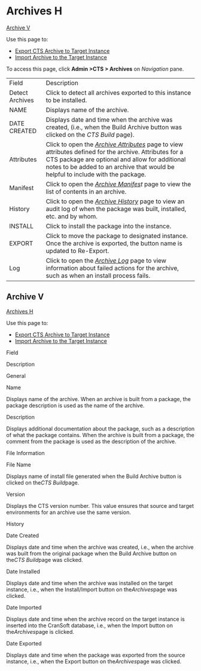 # Archives H

[Archive V](#Archive_V)

<div class="use">

Use this page to:

  - [Export CTS Archive to Target
    Instance](../Use_Cases/Export_CTS_Archive_to_Target_Instance.htm)
  - [Import Archive to the Target
    Instance](../Use_Cases/Import_Archive_on_the_Target_Instance.htm)

</div>

To access this page, click **Admin \>CTS \> Archives** on *Navigation*
pane.

|                 |                                                                                                                                                                                                                                                                         |
| --------------- | ----------------------------------------------------------------------------------------------------------------------------------------------------------------------------------------------------------------------------------------------------------------------- |
| Field           | Description                                                                                                                                                                                                                                                             |
| Detect Archives | Click to detect all archives exported to this instance to be installed.                                                                                                                                                                                                 |
| NAME            | Displays name of the archive.                                                                                                                                                                                                                                           |
| DATE CREATED    | Displays date and time when the archive was created, (i.e., when the Build Archive button was clicked on the *CTS Build* page).                                                                                                                                         |
| Attributes      | Click to open the *[Archive Attributes](Archive_Attributes.htm)* page to view attributes defined for the archive. Attributes for a CTS package are optional and allow for additional notes to be added to an archive that would be helpful to include with the package. |
| Manifest        | Click to open the *[Archive Manifes](Archive_Manifest.htm)t* page to view the list of contents in an archive.                                                                                                                                                           |
| History         | Click to open the *[Archive History](Archive_History.htm)* page to view an audit log of when the package was built, installed, etc. and by whom.                                                                                                                        |
| INSTALL         | Click to install the package into the instance.                                                                                                                                                                                                                         |
| EXPORT          | Click to move the package to designated instance. Once the archive is exported, the button name is updated to Re-Export.                                                                                                                                                |
| Log             | Click to open the *[Archive Log](Archive_Log.htm)* page to view information about failed actions for the archive, such as when an install process fails.                                                                                                                |

## <span id="Archive_V"></span>Archive V

[Archives H](Archives_H.htm)

<div class="use">

Use this page to:

  - [Export CTS Archive to Target
    Instance](../Use_Cases/Export_CTS_Archive_to_Target_Instance.htm)
  - [Import Archive to the Target
    Instance](../Use_Cases/Import_Archive_on_the_Target_Instance.htm)

</div>

Field

Description

General

Name

Displays name of the archive. When an archive is built from a package,
the package description is used as the name of the archive.

Description

Displays additional documentation about the package, such as a
description of what the package contains. When the archive is built from
a package, the comment from the package is used as the description of
the archive.

File Information

File Name

Displays name of install file generated when the Build Archive button is
clicked on the<span style="font-style: italic;">CTS Build</span>page.

Version

Displays the CTS version number. This value ensures that source and
target environments for an archive use the same version. 

History

Date Created

Displays date and time when the archive was created, i.e., when the
archive was built from the original package when the Build Archive
button on the<span style="font-style: italic;">CTS Build</span>page was
clicked.

Date Installed

Displays date and time when the archive was installed on the target
instance, i.e., when the Install/Import button on
the<span style="font-style: italic;">Archives</span>page was clicked.

Date Imported

Displays date and time when the archive record on the target instance is
inserted into the CranSoft database, i.e., when the Import button on
the<span style="font-style: italic;">Archives</span>page is clicked.

Date Exported

Displays date and time when the package was exported from the source
instance, i.e., when the Export button on
the<span style="font-style: italic;">Archives</span>page was clicked.

